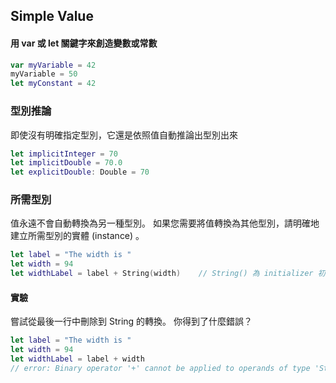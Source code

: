 ## Simple Value

#### 用  var 或 let 關鍵字來創造變數或常數

```swift
var myVariable = 42  
myVariable = 50
let myConstant = 42
```


### 型別推論
即使沒有明確指定型別，它還是依照值自動推論出型別出來
```swift
let implicitInteger = 70
let implicitDouble = 70.0
let explicitDouble: Double = 70
```


### 所需型別
值永遠不會自動轉換為另一種型別。
如果您需要將值轉換為其他型別，請明確地建立所需型別的實體 (instance) 。

```swift
let label = "The width is "
let width = 94
let widthLabel = label + String(width)    // String() 為 initializer 初始化方法
```

#### 實驗
嘗試從最後一行中刪除到 String 的轉換。 你得到了什麼錯誤？
```swift
let label = "The width is "
let width = 94
let widthLabel = label + width
// error: Binary operator '+' cannot be applied to operands of type 'String' and 'Int'
```